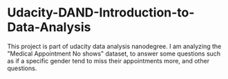 # Udacity-DAND-Introduction-to-Data-Analysis

This project is part of udacity data analysis nanodegree. 
I am analyzing the "Medical Appointment No shows" dataset, to answer some questions such as if a specific gender tend to miss their appointments more, and other questions.
